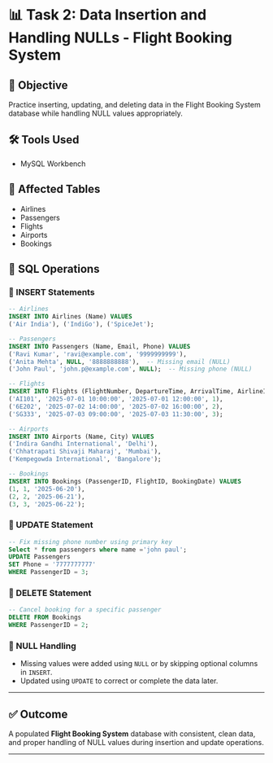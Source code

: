 
# 📊 Task 2: Data Insertion and Handling NULLs - Flight Booking System

## 📌 Objective
Practice inserting, updating, and deleting data in the Flight Booking System database while handling NULL values appropriately.

## 🛠 Tools Used
- MySQL Workbench 

## 📂 Affected Tables
- Airlines
- Passengers
- Flights
- Airports
- Bookings

## 🧪 SQL Operations

### 🔹 INSERT Statements
```sql
-- Airlines
INSERT INTO Airlines (Name) VALUES
('Air India'), ('IndiGo'), ('SpiceJet');

-- Passengers
INSERT INTO Passengers (Name, Email, Phone) VALUES
('Ravi Kumar', 'ravi@example.com', '9999999999'),
('Anita Mehta', NULL, '8888888888'),  -- Missing email (NULL)
('John Paul', 'john.p@example.com', NULL);  -- Missing phone (NULL)

-- Flights
INSERT INTO Flights (FlightNumber, DepartureTime, ArrivalTime, AirlineID) VALUES
('AI101', '2025-07-01 10:00:00', '2025-07-01 12:00:00', 1),
('6E202', '2025-07-02 14:00:00', '2025-07-02 16:00:00', 2),
('SG333', '2025-07-03 09:00:00', '2025-07-03 11:30:00', 3);

-- Airports
INSERT INTO Airports (Name, City) VALUES
('Indira Gandhi International', 'Delhi'),
('Chhatrapati Shivaji Maharaj', 'Mumbai'),
('Kempegowda International', 'Bangalore');

-- Bookings
INSERT INTO Bookings (PassengerID, FlightID, BookingDate) VALUES
(1, 1, '2025-06-20'),
(2, 2, '2025-06-21'),
(3, 3, '2025-06-22');
```

### 🔹 UPDATE Statement
```sql
-- Fix missing phone number using primary key
Select * from passengers where name ='john paul';
UPDATE Passengers
SET Phone = '7777777777'
WHERE PassengerID = 3;
```

### 🔹 DELETE Statement
```sql
-- Cancel booking for a specific passenger
DELETE FROM Bookings
WHERE PassengerID = 2;
```

### 🔹 NULL Handling
- Missing values were added using `NULL` or by skipping optional columns in `INSERT`.
- Updated using `UPDATE` to correct or complete the data later.

---

## ✅ Outcome
A populated **Flight Booking System** database with consistent, clean data, and proper handling of NULL values during insertion and update operations.

---
